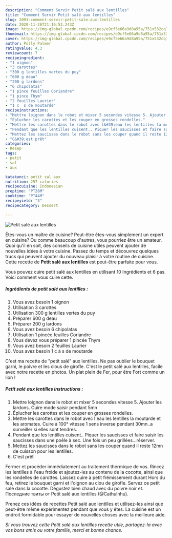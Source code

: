 ```yaml
---
description: "Comment Servir Petit salé aux lentilles"
title: "Comment Servir Petit salé aux lentilles"
slug: 2091-comment-servir-petit-sale-aux-lentilles
date: 2020-11-26T21:16:53.243Z
image: https://img-global.cpcdn.com/recipes/e9cf5e66a9d8a95a/751x532cq70/petit-sale-aux-lentilles-photo-principale-de-la-recette.jpg
thumbnail: https://img-global.cpcdn.com/recipes/e9cf5e66a9d8a95a/751x532cq70/petit-sale-aux-lentilles-photo-principale-de-la-recette.jpg
cover: https://img-global.cpcdn.com/recipes/e9cf5e66a9d8a95a/751x532cq70/petit-sale-aux-lentilles-photo-principale-de-la-recette.jpg
author: Polly Palmer
ratingvalue: 4.3
reviewcount: 7
recipeingredient:
- "1 oignon"
- "3 carottes"
- "300 g lentilles vertes du puy"
- "600 g deau"
- "200 g lardons"
- "6 chipolatas"
- "1 pince feuilles Coriandre"
- "1 pince Thym"
- "2 feuilles Laurier"
- "1 c  s de moutarde"
recipeinstructions:
- "Mettre loignon dans le robot et mixer 5 secondes vitesse 5. Ajouter les lardons. Cuire mode saisir pendant 5mn"
- "Éplucher les carottes et les couper en grosses rondelles."
- "Mettre les carottes dans le robot avec l&#39;eau les lentilles la moutarde et les aromates. Cuire à 100° vitesse 1 sens inverse pendant 30mn..a surveiller si elles sont tendres."
- "Pendant que les lentilles cuisent.. Piquer les saucisses et faire saisir les saucisses dans une poêle à sec. Une fois un peu grillées...réserver."
- "Mettez les saucisses dans le robot sans les couper quand il reste 12mn de cuisson pour les lentilles."
- "C&#39;est prêt"
categories:
- Resep
tags:
- petit
- sal
- aux

katakunci: petit sal aux 
nutrition: 257 calories
recipecuisine: Indonesian
preptime: "PT28M"
cooktime: "PT44M"
recipeyield: "3"
recipecategory: Dessert

---
```



![Petit salé aux lentilles](https://img-global.cpcdn.com/recipes/e9cf5e66a9d8a95a/751x532cq70/petit-sale-aux-lentilles-photo-principale-de-la-recette.jpg)

Êtes-vous un maître de cuisine? Peut-être êtes-vous simplement un expert en cuisine? Ou comme beaucoup d'autres, vous pourriez être un amateur. Quoi qu'il en soit, des conseils de cuisine utiles peuvent ajouter de nouvelles idées à votre cuisine. Passez du temps et découvrez quelques trucs qui peuvent ajouter du nouveau plaisir à votre routine de cuisine. Cette recette de <strong> Petit salé aux lentilles </strong> est peut-être parfaite pour vous.

<!--inarticleads1-->

Vous pouvez cuire petit salé aux lentilles en utilisant 10 Ingrédients et 6 pas. Voici comment vous cuire cette.

##### Ingrédients de petit salé aux lentilles :

1. Vous avez besoin 1 oignon
1. Utilisation 3 carottes
1. Utilisation 300 g lentilles vertes du puy
1. Préparer 600 g deau
1. Préparer 200 g lardons
1. Vous avez besoin 6 chipolatas
1. Utilisation 1 pincée feuilles Coriandre
1. Vous devez vous préparer 1 pincée Thym
1. Vous avez besoin 2 feuilles Laurier
1. Vous avez besoin 1 c à s de moutarde


C&#39;est ma recette de &#34;petit salé&#34; aux lentilles. Ne pas oublier le bouquet garni, le poivre et les clous de girofle. C&#39;est le petit salé aux lentilles, facile avec notre recette en photos. Un plat plein de Fer, pour être Fort comme un lion ! 

<!--inarticleads2-->

##### Petit salé aux lentilles instructions :

1. Mettre loignon dans le robot et mixer 5 secondes vitesse 5. Ajouter les lardons. Cuire mode saisir pendant 5mn
1. Éplucher les carottes et les couper en grosses rondelles.
1. Mettre les carottes dans le robot avec l&#39;eau les lentilles la moutarde et les aromates. Cuire à 100° vitesse 1 sens inverse pendant 30mn..a surveiller si elles sont tendres.
1. Pendant que les lentilles cuisent.. Piquer les saucisses et faire saisir les saucisses dans une poêle à sec. Une fois un peu grillées...réserver.
1. Mettez les saucisses dans le robot sans les couper quand il reste 12mn de cuisson pour les lentilles.
1. C&#39;est prêt


Fermer et procéder immédiatement au traitement thermique de vos. Rincez les lentilles à l&#39;eau froide et ajoutez-les au contenu de la cocotte, ainsi que les rondelles de carottes. Laissez cuire à petit frémissement durant Hors du feu, retirez le bouquet garni et l&#39;oignon au clou de girofle. Servez ce petit salé dans la cocotte. Dégustez bien chaud avec du poivre noir et. Последние твиты от Petit salé aux lentilles (@Cathulhhu). 

<!--inarticleads1-->

<p>
Prenez ces idées de recettes Petit salé aux lentilles et utilisez-les ainsi que peut-être même expérimentez pendant que vous y êtes. La cuisine est un endroit formidable pour essayer de nouvelles choses avec la meilleure aide.
</p>

<p>
<i>Si vous trouvez cette Petit salé aux lentilles recette utile, partagez-la avec vos bons amis ou votre famille, merci et bonne chance.</i>
</p>
